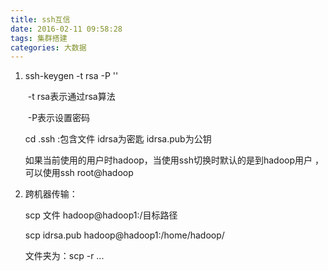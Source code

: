 ```yaml
---
title: ssh互信
date: 2016-02-11 09:58:28
tags: 集群搭建
categories: 大数据
---
```


1. 
   ssh-keygen -t rsa -P ''

   ​	-t  rsa表示通过rsa算法

   ​	-P表示设置密码

   cd .ssh :包含文件  idrsa为密匙   idrsa.pub为公钥

   如果当前使用的用户时hadoop，当使用ssh切换时默认的是到hadoop用户 ，可以使用ssh root@hadoop 


2. 跨机器传输：

   scp 文件 hadoop@hadoop1:/目标路径

   scp idrsa.pub hadoop@hadoop1:/home/hadoop/

   文件夹为：scp -r ...